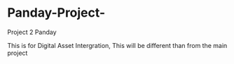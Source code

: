 # Panday-Project-

Project 2 Panday

This is for Digital Asset Intergration,
This will be different than from the main project
